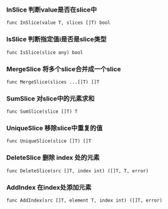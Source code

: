 ### InSlice 判断value是否在slice中

```bazaar
func InSlice(value T, slices []T) bool
```

### IsSlice 判断指定值i是否是slice类型

```bazaar
func IsSlice(slice any) bool
```

### MergeSlice 将多个slice合并成一个slice

```bazaar
func MergeSlice(slices ...[]T) []T
```

### SumSlice 对slice中的元素求和

```bazaar
func SumSlice(slice []T) T
```

### UniqueSlice 移除slice中重复的值

```bazaar
func UniqueSlice(slice []T) []T
```

### DeleteSlice 删除 index 处的元素
```bazaar
func DeleteSlice(src []T, index int) ([]T, T, error)
```

### AddIndex 在index处添加元素
```bazaar
func AddIndex(src []T, element T, index int) ([]T, error)
```